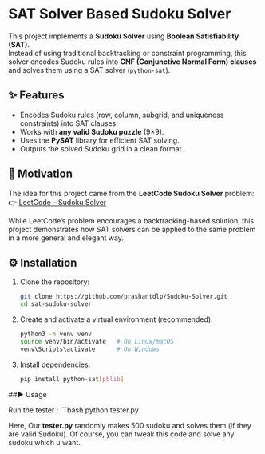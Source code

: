 # SAT Solver Based Sudoku Solver  

This project implements a **Sudoku Solver** using **Boolean Satisfiability (SAT)**.  
Instead of using traditional backtracking or constraint programming, this solver encodes Sudoku rules into **CNF (Conjunctive Normal Form) clauses** and solves them using a SAT solver (`python-sat`).  

## ✨ Features  
- Encodes Sudoku rules (row, column, subgrid, and uniqueness constraints) into SAT clauses.  
- Works with **any valid Sudoku puzzle** (9×9).  
- Uses the **PySAT** library for efficient SAT solving.  
- Outputs the solved Sudoku grid in a clean format.  

## 🧩 Motivation  
The idea for this project came from the **LeetCode Sudoku Solver** problem:  
👉 [LeetCode – Sudoku Solver](https://leetcode.com/problems/sudoku-solver/)  

While LeetCode’s problem encourages a backtracking-based solution, this project demonstrates how SAT solvers can be applied to the same problem in a more general and elegant way.  

## ⚙️ Installation  
1. Clone the repository:  
   ```bash
   git clone https://github.com/prashantdlp/Sudoku-Solver.git
   cd sat-sudoku-solver
2. Create and activate a virtual environment (recommended):
    ```bash
    python3 -m venv venv
    source venv/bin/activate   # On Linux/macOS
    venv\Scripts\activate      # On Windows
3. Install dependencies:
    ```bash 
    pip install python-sat[pblib]

##▶️ Usage

Run the tester :
    ```bash
    python tester.py 

Here, Our **tester.py** randomly makes 500 sudoku and solves them (if they are valid Sudoku). 
Of course, you can tweak this code and solve any sudoku which u want.      
